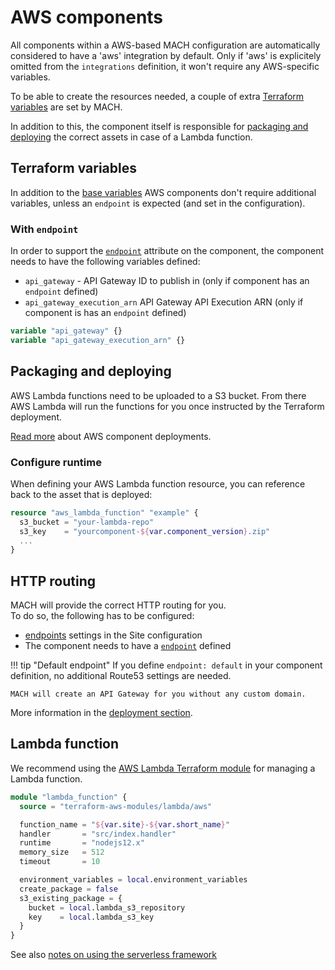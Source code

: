 # AWS components

All components within a AWS-based MACH configuration are automatically considered to have a 'aws' integration by default. Only if 'aws' is explicitely omitted from the `integrations` definition, it won't require any AWS-specific variables.

To be able to create the resources needed, a couple of extra [Terraform variables](#terraform-variables) are set by MACH.

In addition to this, the component itself is responsible for [packaging and deploying](#packaging-and-deploying) the correct assets in case of a Lambda function.

## Terraform variables

In addition to the [base variables](./index.md#required-variables) AWS components don't require additional variables, unless an `endpoint` is expected (and set in the configuration).

### With `endpoint`

In order to support the [`endpoint`](../deployment/config/aws.md#http-routing) attribute on the component, the component needs to have the following variables defined:

- `api_gateway` - API Gateway ID to publish in (only if component has an `endpoint` defined)
- `api_gateway_execution_arn` API Gateway API Execution ARN (only if component is has an `endpoint` defined)


```terraform
variable "api_gateway" {}
variable "api_gateway_execution_arn" {}
```

## Packaging and deploying

AWS Lambda functions need to be uploaded to a S3 bucket. From there AWS Lambda will run the functions for you once instructed by the Terraform deployment.

[Read more](../deployment/components.md#on-aws) about AWS component deployments.

### Configure runtime
When defining your AWS Lambda function resource, you can reference back to the asset that is deployed:

```terraform
resource "aws_lambda_function" "example" {
  s3_bucket = "your-lambda-repo"
  s3_key    = "yourcomponent-${var.component_version}.zip"
  ...
}
```
## HTTP routing

MACH will provide the correct HTTP routing for you.<br>
To do so, the following has to be configured:

- [endpoints](../syntax.md#sites) settings in the Site configuration
- The component needs to have a [`endpoint`](../syntax.md#components) defined

!!! tip "Default endpoint"
    If you define `endpoint: default` in your component definition, no additional Route53 settings are needed.

    MACH will create an API Gateway for you without any custom domain.

More information in the [deployment section](../deployment/config/aws.md#http-routing).

## Lambda function

We recommend using the [AWS Lambda Terraform module](https://registry.terraform.io/modules/terraform-aws-modules/lambda/aws/latest) for managing a Lambda function.

```terraform
module "lambda_function" {
  source = "terraform-aws-modules/lambda/aws"

  function_name = "${var.site}-${var.short_name}"
  handler       = "src/index.handler"
  runtime       = "nodejs12.x"
  memory_size   = 512
  timeout       = 10

  environment_variables = local.environment_variables
  create_package = false
  s3_existing_package = {
    bucket = local.lambda_s3_repository
    key    = local.lambda_s3_key
  }
}
```

See also [notes on using the serverless framework](../deployment/config/components.md#serverless-framework)
